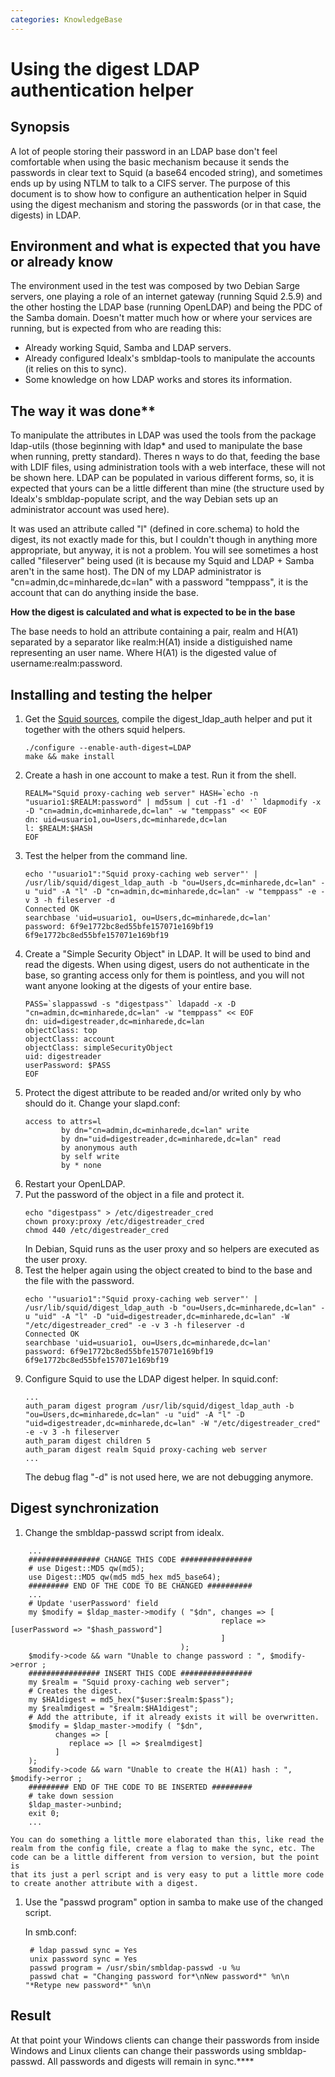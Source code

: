 ```yaml
---
categories: KnowledgeBase
---
```

# Using the digest LDAP authentication helper

## Synopsis

A lot of people storing their password in an LDAP base don't feel
comfortable when using the basic mechanism because it sends the
passwords in clear text to Squid (a base64 encoded string), and
sometimes ends up by using NTLM to talk to a CIFS server. The purpose of
this document is to show how to configure an authentication helper in
Squid using the digest mechanism and storing the passwords (or in that
case, the digests) in LDAP.

## Environment and what is expected that you have or already know

The environment used in the test was composed by two Debian Sarge
servers, one playing a role of an internet gateway (running Squid 2.5.9)
and the other hosting the LDAP base (running OpenLDAP) and being the PDC
of the Samba domain. Doesn't matter much how or where your services are
running, but is expected from who are reading this:

* Already working Squid, Samba and LDAP servers.
* Already configured Idealx's smbldap-tools to manipulate the accounts
    (it relies on this to sync).
* Some knowledge on how LDAP works and stores its information.

## The way it was done**

To manipulate the attributes in LDAP was used the tools from the package
ldap-utils (those beginning with ldap\* and used to manipulate the base
when running, pretty standard). Theres n ways to do that, feeding the
base with LDIF files, using administration tools with a web interface,
these will not be shown here. LDAP can be populated in various different
forms, so, it is expected that yours can be a little different than mine
(the structure used by Idealx's smbldap-populate script, and the way
Debian sets up an administrator account was used here).

It was used an attribute called "l" (defined in core.schema) to hold the
digest, its not exactly made for this, but I couldn't though in anything
more appropriate, but anyway, it is not a problem. You will see
sometimes a host called "fileserver" being used (it is because my Squid
and LDAP + Samba aren't in the same host). The DN of my LDAP
administrator is "cn=admin,dc=minharede,dc=lan" with a password
"temppass", it is the account that can do anything inside the base.

**How the digest is calculated and what is expected to be in the base**

The base needs to hold an attribute containing a pair, realm and H(A1)
separated by a separator like realm:H(A1) inside a distiguished name
representing an user name. Where H(A1) is the digested value of
username:realm:password.

## Installing and testing the helper

1. Get the [Squid sources](http://www.squid-cache.org/Versions/),
compile the digest_ldap_auth helper and put it together with the
others squid helpers.
    ```
    ./configure --enable-auth-digest=LDAP
    make && make install
    ```
1. Create a hash in one account to make a test. Run it from the
    shell.
    ```
    REALM="Squid proxy-caching web server" HASH=`echo -n "usuario1:$REALM:password" | md5sum | cut -f1 -d' '` ldapmodify -x -D "cn=admin,dc=minharede,dc=lan" -w "temppass" << EOF
    dn: uid=usuario1,ou=Users,dc=minharede,dc=lan
    l: $REALM:$HASH
    EOF
    ```
1. Test the helper from the command line.
    ```
    echo '"usuario1":"Squid proxy-caching web server"' | /usr/lib/squid/digest_ldap_auth -b "ou=Users,dc=minharede,dc=lan" -u "uid" -A "l" -D "cn=admin,dc=minharede,dc=lan" -w "temppass" -e -v 3 -h fileserver -d
    Connected OK
    searchbase 'uid=usuario1, ou=Users,dc=minharede,dc=lan'
    password: 6f9e1772bc8ed55bfe157071e169bf19
    6f9e1772bc8ed55bfe157071e169bf19
    ```
1. Create a "Simple Security Object" in LDAP.
    It will be used to bind and read the digests. When using digest, users
    do not authenticate in the base, so granting access only for them is
    pointless, and you will not want anyone looking at the digests of your
    entire base.
    ```
    PASS=`slappasswd -s "digestpass"` ldapadd -x -D "cn=admin,dc=minharede,dc=lan" -w "temppass" << EOF
    dn: uid=digestreader,dc=minharede,dc=lan
    objectClass: top
    objectClass: account
    objectClass: simpleSecurityObject
    uid: digestreader
    userPassword: $PASS
    EOF
    ```
1. Protect the digest attribute to be readed and/or writed only by
who should do it.
    Change your slapd.conf:
    ```
    access to attrs=l
            by dn="cn=admin,dc=minharede,dc=lan" write
            by dn="uid=digestreader,dc=minharede,dc=lan" read
            by anonymous auth
            by self write
            by * none
    ```
1. Restart your OpenLDAP.
1. Put the password of the object in a file and protect it.
    ```
    echo "digestpass" > /etc/digestreader_cred
    chown proxy:proxy /etc/digestreader_cred
    chmod 440 /etc/digestreader_cred
    ```
    In Debian, Squid runs as the user proxy and so helpers are executed as
    the user proxy.
1. Test the helper again using the object created to bind to the
    base and the file with the password.
    ```
    echo '"usuario1":"Squid proxy-caching web server"' | /usr/lib/squid/digest_ldap_auth -b "ou=Users,dc=minharede,dc=lan" -u "uid" -A "l" -D "uid=digestreader,dc=minharede,dc=lan" -W "/etc/digestreader_cred" -e -v 3 -h fileserver -d
    Connected OK
    searchbase 'uid=usuario1, ou=Users,dc=minharede,dc=lan'
    password: 6f9e1772bc8ed55bfe157071e169bf19
    6f9e1772bc8ed55bfe157071e169bf19
    ```
1. Configure Squid to use the LDAP digest helper.
    In squid.conf:
    ```
    ...
    auth_param digest program /usr/lib/squid/digest_ldap_auth -b "ou=Users,dc=minharede,dc=lan" -u "uid" -A "l" -D "uid=digestreader,dc=minharede,dc=lan" -W "/etc/digestreader_cred" -e -v 3 -h fileserver
    auth_param digest children 5
    auth_param digest realm Squid proxy-caching web server
    ...
    ```
    The debug flag "-d" is not used here, we are not debugging anymore.

## Digest synchronization

1. Change the smbldap-passwd script from idealx.
```
    ...
    ################ CHANGE THIS CODE ################
    # use Digest::MD5 qw(md5);
    use Digest::MD5 qw(md5 md5_hex md5_base64);
    ######### END OF THE CODE TO BE CHANGED ##########
    ...
    # Update 'userPassword' field
    my $modify = $ldap_master->modify ( "$dn", changes => [
                                               replace => [userPassword => "$hash_password"]
                                               ]
                                      );
    $modify->code && warn "Unable to change password : ", $modify->error ;
    ################ INSERT THIS CODE ################
    my $realm = "Squid proxy-caching web server";
    # Creates the digest.
    my $HA1digest = md5_hex("$user:$realm:$pass");
    my $realmdigest = "$realm:$HA1digest";
    # Add the attribute, if it already exists it will be overwritten.
    $modify = $ldap_master->modify ( "$dn",
          changes => [
             replace => [l => $realmdigest]
          ]
    );
    $modify->code && warn "Unable to create the H(A1) hash : ", $modify->error ;
    ######### END OF THE CODE TO BE INSERTED #########
    # take down session
    $ldap_master->unbind;
    exit 0;
    ...
```

    You can do something a little more elaborated than this, like read the
    realm from the config file, create a flag to make the sync, etc. The
    code can be a little different from version to version, but the point is
    that its just a perl script and is very easy to put a little more code
    to create another attribute with a digest.

1. Use the "passwd program" option in samba to make use of the
changed script.

    In smb.conf:

        # ldap passwd sync = Yes
        unix password sync = Yes
        passwd program = /usr/sbin/smbldap-passwd -u %u
        passwd chat = "Changing password for*\nNew password*" %n\n "*Retype new password*" %n\n

## Result

At that point your Windows clients can change their passwords from
inside Windows and Linux clients can change their passwords using
smbldap-passwd. All passwords and digests will remain in sync.****

 